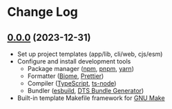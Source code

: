 # Change Log

## [0.0.0](https://github.com/david-04/typefinity/releases/tag/v0.0.0) (2023-12-31)

- Set up project templates (app/lib, cli/web, cjs/esm)
- Configure and install development tools
  - Package manager ([npm](https://www.npmjs.com/package/npm), [pnpm](https://pnpm.io), [yarn](https://yarnpkg.com))
  - Formatter ([Biome](https://biomejs.dev), [Prettier](https://prettier.io))
  - Compiler ([TypeScript](https://www.npmjs.com/package/typescript), [ts-node](https://typestrong.org/ts-node/))
  - Bundler ([esbuild](https://esbuild.github.io), [DTS Bundle Generator](https://www.npmjs.com/package/dts-bundle-generator))
- Built-in template Makefile framework for [GNU Make](https://www.npmjs.com/package/dts-bundle-generator)

